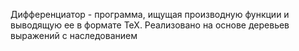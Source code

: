 Дифференциатор - программа, ищущая производную функции и выводящую ее в формате TeX. 
Реализовано на основе деревьев выражений с наследованием
